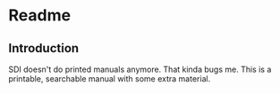 # Readme

## Introduction

SDI doesn't do printed manuals anymore. That kinda bugs me. This is a printable, searchable manual with some extra material.
